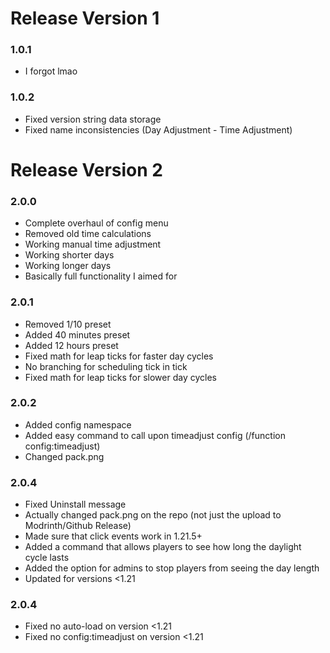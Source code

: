 # Release Version 1

### 1.0.1

- I forgot lmao

### 1.0.2

- Fixed version string data storage
- Fixed name inconsistencies (Day Adjustment - Time Adjustment)

# Release Version 2

### 2.0.0

- Complete overhaul of config menu
- Removed old time calculations
- Working manual time adjustment
- Working shorter days
- Working longer days
- Basically full functionality I aimed for

### 2.0.1

- Removed 1/10 preset
- Added 40 minutes preset
- Added 12 hours preset
- Fixed math for leap ticks for faster day cycles
- No branching for scheduling tick in tick
- Fixed math for leap ticks for slower day cycles

### 2.0.2

- Added config namespace
- Added easy command to call upon timeadjust config (/function config:timeadjust)
- Changed pack.png

### 2.0.4

- Fixed Uninstall message
- Actually changed pack.png on the repo (not just the upload to Modrinth/Github Release)
- Made sure that click events work in 1.21.5+
- Added a command that allows players to see how long the daylight cycle lasts
- Added the option for admins to stop players from seeing the day length
- Updated for versions <1.21

### 2.0.4

- Fixed no auto-load on version <1.21
- Fixed no config:timeadjust on version <1.21